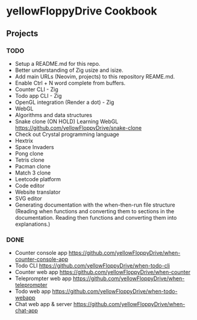 # yellowFloppyDrive Cookbook

## Projects

### TODO

- Setup a README.md for this repo.
- Better understanding of Zig usize and isize.
- Add main URLs (Neovim, projects) to this repository REAME.md.
- Enable Ctrl + N word complete from buffers.
- Counter CLI - Zig
- Todo app CLI - Zig
- OpenGL integration (Render a dot) - Zig
- WebGL
- Algorithms and data structures
- Snake clone (ON HOLD)
  Learning WebGL
  https://github.com/yellowFloppyDrive/snake-clone
- Check out Crystal programming language
- Hextrix
- Space Invaders
- Pong clone
- Tetris clone
- Pacman clone
- Match 3 clone
- Leetcode platform
- Code editor
- Website translator
- SVG editor
- Generating documentation with the when-then-run file structure (Reading when
  functions and converting them to sections in the documentation. Reading then
  functions and converting them into explanations.)

### DONE

- Counter console app
  https://github.com/yellowFloppyDrive/when-counter-console-app
- Todo CLI
  https://github.com/yellowFloppyDrive/when-todo-cli
- Counter web app
  https://github.com/yellowFloppyDrive/when-counter
- Teleprompter web app
  https://github.com/yellowFloppyDrive/when-teleprompter
- Todo web app
  https://github.com/yellowFloppyDrive/when-todo-webapp
- Chat web app & server
  https://github.com/yellowFloppyDrive/when-chat-app
